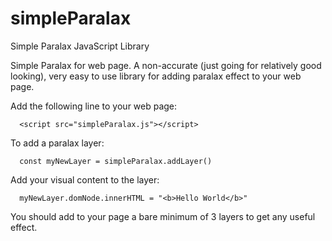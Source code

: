 # simpleParalax
Simple Paralax JavaScript Library


 Simple Paralax for web page.
   A non-accurate (just going for relatively good looking),
   very easy to use library for adding paralax effect to your web page.
   
   Add the following line to your web page:
   
      <script src="simpleParalax.js"></script>
   
   To add a paralax layer:
   
      const myNewLayer = simpleParalax.addLayer()
      
   Add your visual content to the layer:
  
      myNewLayer.domNode.innerHTML = "<b>Hello World</b>"
      
   You should add to your page a bare minimum of 3 layers to get any useful effect.
